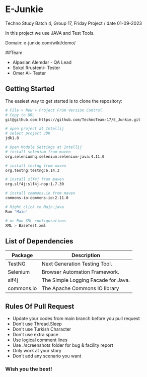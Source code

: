 # E-Junkie

Techno Study Batch 4, Group 17, Friday Project / date 01-09-2023

In this project we use JAVA and Test Tools.

Domain: e-junkie.com/wiki/demo/

##Team

- Alpaslan Alemdar - QA Lead
- Sokol Rrustemi- Tester
- Omer Al- Tester

Getting Started
---------------

The easiest way to get started is to clone the repository:

```bash
# File > New > Project From Version Control 
# Copy to URL
git@github.com:https://github.com/TechnoTeam-17/E_Junkie.git

# open project at Intellij
# select project JDK
jdk1.8

# Open Module Settings at Intellij
# install selenium from maven
org.seleniumhq.selenium:selenium-java:4.11.0

# install testng from maven
org.testng:testng:6.14.3

# install slf4j from maven
org.slf4j:slf4j-nop:1.7.30

# install commons.io from maven
commons-io:commons-io:2.11.0

# Right click to Main.java
Run 'Main'

# or Run XML configurations
XML > BaseTest.xml 
```

List of Dependencies
----------------

| Package    | Description                             |
|------------|-----------------------------------------|
| TestNG     | Next Generation Testing Tool.           |
| Selenium   | Browser Automation Framework.           |
| slf4j      | The Simple Logging Facade for Java.     |
| commons.io | The Apache Commons IO library           |

## Rules Of Pull Request
- Update your codes from main branch before you pull request
- Don't use Thread.Sleep
- Don't use Turkish Character
- Don't use extra space
- Use logical comment lines
- Use ./screenshots folder for bug & facility report
- Only work at your story
- Don't add any scenario you want

### Wish you the best! 
